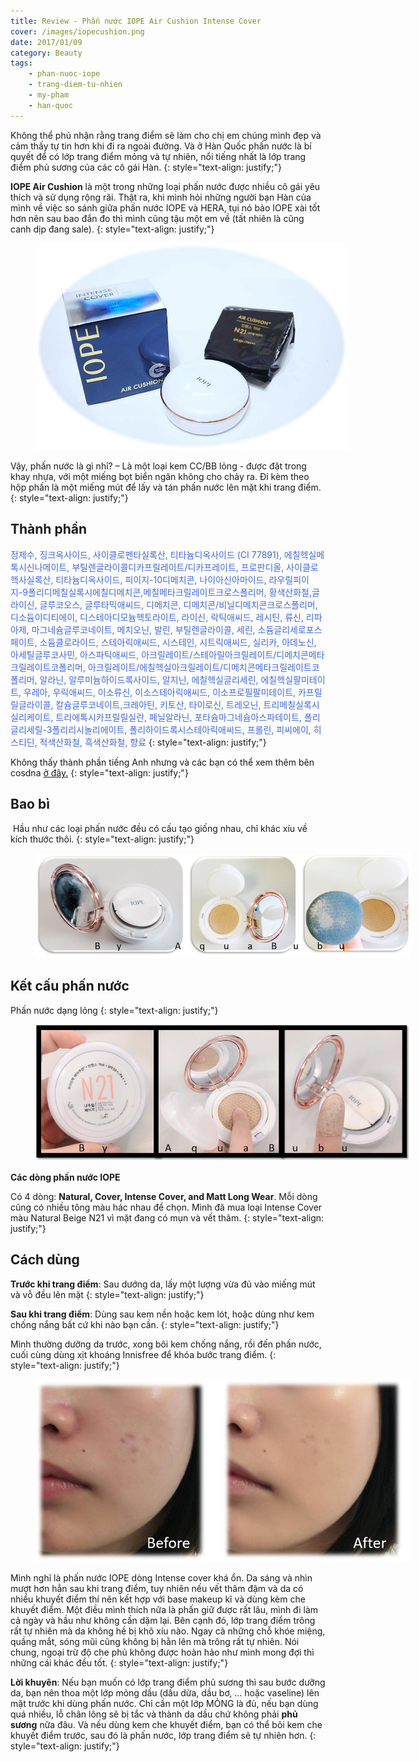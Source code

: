 ```yaml
---
title: Review - Phấn nước IOPE Air Cushion Intense Cover
cover: /images/iopecushion.png
date: 2017/01/09
category: Beauty
tags:
	- phan-nuoc-iope
	- trang-diem-tu-nhien
	- my-pham
	- han-quoc
---
```


Không thể phủ nhận rằng trang điểm sẽ làm cho chị em chúng mình đẹp và cảm thấy tự tin hơn khi đi ra ngoài đường. Và ở Hàn Quốc phấn nước là bí quyết để có lớp trang điểm mỏng và tự nhiên, nổi tiếng nhất là lớp trang điểm phủ sương của các cô gái Hàn.
{: style="text-align: justify;"}

**IOPE Air Cushion** là một trong những loại phấn nước được nhiều cô gái yêu thích và sử dụng rộng rãi. Thật ra, khi mình hỏi những người bạn Hàn của mình về việc so sánh giữa phấn nước IOPE và HERA, tụi nó bảo IOPE xài tốt hơn nên sau bao đắn đo thì mình cũng tậu một em về (tất nhiên là cũng canh dịp đang sale). 
{: style="text-align: justify;"}

<figure style="width: 500px" class="align-center">
  <img src="./iopecushion-1.png" alt="">
  <figcaption></figcaption>
</figure>

Vậy, phấn nước là gì nhỉ? –  Là một loại kem CC/BB lỏng - được đặt trong khay nhựa, với một miếng bọt biển ngăn không cho chảy ra. Đi kèm theo hộp phấn là một miếng mút để lấy và tán phấn nước lên mặt khi trang điểm.
{: style="text-align: justify;"}

## Thành phần

<span style="color:royalblue"> 정제수, 징크옥사이드, 사이클로펜타실록산, 티타늄디옥사이드 (CI 77891), 에칠헥실메톡시신나메이트, 부틸렌글라이콜디카프릴레이트/디카프레이트, 프로판디올, 사이클로헥사실록산, 티타늄디옥사이드, 피이지-10디메치콘, 나이아신아마이드, 라우릴피이지-9폴리디메칠실록시에칠디메치콘,메칠메타크릴레이트크로스폴리머, 황색산화철,글라이신, 글루코오스, 글루타믹애씨드, 디메치콘, 디메치콘/비닐디메치콘크로스폴리머, 디소듐이디티에이, 디스테아디모늄헥토라이트, 라이신, 락틱애씨드, 레시틴, 류신, 리파아제, 마그네슘글루코네이트, 메치오닌, 발린, 부틸렌글라이콜, 세린, 소듐글리세로포스페이트, 소듐클로라이드, 스테아릭애씨드, 시스테인, 시트릭애씨드, 실리카, 아데노신, 아세틸글루코사민, 아스파틱애씨드, 아크릴레이트/스테아릴아크릴레이트/디메치콘메타크릴레이트코폴리머, 아크릴레이트/에칠헥실아크릴레이트/디메치콘메타크릴레이트코폴리머, 알라닌, 알루미늄하이드록사이드, 알지닌, 에칠헥실글리세린, 에칠헥실팔미테이트, 우레아, 우릭애씨드, 이소류신, 이소스테아릭애씨드, 이소프로필팔미테이트, 카프릴릴글라이콜, 칼슘글루코네이트,크레아틴, 키토산, 타이로신, 트레오닌, 트리메칠실록시실리케이트, 트리에톡시카프릴릴실란, 페닐알라닌, 포타슘마그네슘아스파테이트, 폴리글리세릴-3폴리리시놀리에이트, 폴리하이드록시스테아릭애씨드, 프롤린, 피씨에이, 히스티딘, 적색산화철, 흑색산화철, 향료 </span>
{: style="text-align: justify;"}

Không thấy thành phần tiếng Anh nhưng và các bạn có thể xem thêm bên cosdna <a href="http://www.cosdna.com/eng/cosmetic_afe8286137.html" target="_blank"> ở đây.</a> 
{: style="text-align: justify;"}

## Bao bì

 Hầu như các loại phấn nước đều có cấu tạo giống nhau, chỉ khác xíu về kích thước thôi.
 {: style="text-align: justify;"}
 
 <figure style="width: 600px" class="align-center">
  <img src="./iopecushion-2.png" alt="">
  <figcaption> </figcaption>
</figure>

## Kết cấu phấn nước

Phấn nước dạng lỏng
{: style="text-align: justify;"}

<figure style="width: 600px" class="align-center">
  <img src="./iopecushion-3.png" alt="">
  <figcaption> </figcaption>
</figure>

**Các dòng phấn nước IOPE**

Có 4 dòng: **Natural, Cover, Intense Cover, and Matt Long Wear**. Mỗi dòng cũng có nhiều tông màu hác nhau để chọn. Mình đã mua loại Intense Cover màu Natural Beige N21 vì mặt đang có mụn và vết thâm.
{: style="text-align: justify;"}

## Cách dùng

**Trước khi trang điểm**: Sau dướng da, lấy một lượng vừa đủ vào miếng mút và vỗ đều lên mặt
{: style="text-align: justify;"}

**Sau khi trang điểm**: Dùng sau kem nền hoặc kem lót, hoặc dùng như kem chống nắng bất cứ khi nào bạn cần.
{: style="text-align: justify;"}

Mình thường dưỡng da trước, xong bôi kem chống nắng, rồi đến phấn nước, cuối cùng dùng xịt khoáng Innisfree để khóa bước trang điểm.
{: style="text-align: justify;"}

<figure style="width: 600px" class="align-center">
  <img src="./iopecushion-4.png" alt="">
  <figcaption> </figcaption>
</figure>

Mình nghĩ là phấn nước IOPE dòng Intense cover khá ổn. Da sáng và nhìn mượt hơn hẳn sau khi trang điểm, tuy nhiên nếu vết thâm đậm và da có nhiều khuyết điểm thí nên kết hợp với base makeup kĩ và dùng kèm che khuyết điểm. Một điều mình thích nữa là phấn giữ được rất lâu, mình đi làm cả ngày và hầu như không cần dặm lại. Bên cạnh đó, lớp trang điểm trông rất tự nhiên mà da không hề bị khô xíu nào. Ngay cả những chỗ khóe miệng, quầng mắt, sóng mũi cũng không bị hằn lên mà trông rất tự nhiên. Nói chung, ngoại trừ độ che phủ không được hoàn hảo như mình mong đợi thì những cái khác đều tốt.
{: style="text-align: justify;"}

**Lời khuyên**: Nếu bạn muốn có lớp trang điểm phủ sương thì sau bước dưỡng da, bạn nên thoa một lớp mỏng dầu (dầu dừa, dầu bơ, ... hoặc vaseline) lên mặt trước khi dùng phấn nước. Chỉ cần một lớp MỎNG là đủ, nếu bạn dùng quá nhiều, lỗ chân lông sẽ bị tắc và thành da dầu chứ không phải **phủ sương** nữa đâu. Và nếu dùng kem che khuyết điểm, bạn có thể bôi kem che khuyết điểm trước, sau đó là phấn nước, lớp trang điểm sẽ tự nhiên hơn.
{: style="text-align: justify;"}